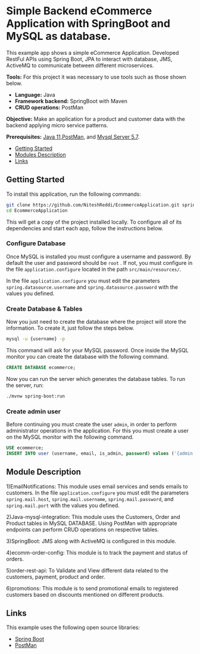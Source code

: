 # Simple Backend eCommerce Application with SpringBoot and MySQL as database.

This example app shows a simple eCommerce Application. Developed RestFul APIs using Spring Boot, JPA to interact with database, JMS, ActiveMQ to communicate between different microservices.

**Tools:** For this project it was necessary to use tools such as those shown below.

- **Language:** Java
- **Framework backend:** SpringBoot with Maven
- **CRUD operations:** PostMan

**Objective:** Make an application for a product and customer data with the backend applying micro service patterns.

**Prerequisites:** [Java 11](https://download.java.net/openjdk/jdk11/ri/openjdk-11+28_windows-x64_bin.zip),[PostMan](https://dl.pstmn.io/download/latest/win64), and [Mysql Server 5.7](https://dev.mysql.com/downloads/windows/installer/5.7.html).

- [Getting Started](#getting-started)
- [Modules Description](#modules-description)
- [Links](#links)

## Getting Started

To install this application, run the following commands:

```bash
git clone https://github.com/NiteshReddi/EcommerceApplication.git spring-boot-ecommerce
cd EcommerceApplication
```

This will get a copy of the project installed locally. To configure all of its dependencies and start each app, follow the instructions below.

### Configure Database

Once MySQL is installed you must configure a username and password. By default the user and password should be `root` . If not, you must configure in the file `application.configure` located in the path `src/main/resources/`.

In the file `application.configure` you must edit the parameters `spring.datasource.username` and `spring.datasource.password` with the values you defined.

### Create Database & Tables

Now you just need to create the database where the project will store the information. To create it, just follow the steps below.

```bash
mysql -u {username} -p
```

This command will ask for your MySQL password. Once inside the MySQL monitor you can create the database with the following command.

```SQL
CREATE DATABASE ecommerce;
```

Now you can run the server which generates the database tables. To run the server, run:

```bash
./mvnw spring-boot:run
```

### Create admin user

Before continuing you must create the user `admin`, in order to perform administrator operations in the application. For this you must create a user on the MySQL monitor with the following command.

```SQL
USE ecommerce;
INSERT INTO user (username, email, is_admin, password) values ('{admin.username}', '{admin.email}', true, '{admin.password}');
```

## Module Description

1)EmailNotifications:  This module uses email services and sends emails to customers.
In the file `application.configure` you must edit the parameters `spring.mail.host`, `spring.mail.username`, `spring.mail.password`, and `spring.mail.port` with the values you defined.

2)Java-mysql-integration: This module uses the Customers, Order and Product tables in MySQL DATABASE. Using PostMan with appropriate endpoints can perform CRUD operations on respective tables.

3)SpringBoot: JMS along with ActiveMQ is configured in this module.

4)ecomm-order-config: This module is to track the payment and status of orders.

5)order-rest-api: To Validate and View different data related to the customers, payment, product and order.

6)promotions: This module is to send promotional emails to registered customers based on discounts mentioned on different products.

## Links

This example uses the following open source libraries:

- [Spring Boot](https://spring.io/projects/spring-boot)
- [PostMan](https://www.postman.com)
